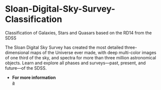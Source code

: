 # Sloan-Digital-Sky-Survey-Classification
Classification of Galaxies, Stars and Quasars based on the RD14 from the SDSS


The Sloan Digital Sky Survey has created the most detailed three-dimensional maps of the Universe ever made, with deep multi-color images of one third of the sky, and spectra for more than three million astronomical objects. Learn and explore all phases and surveys—past, present, and future—of the SDSS.


* **For more information**  
[a](http://www.sdss.org/)
